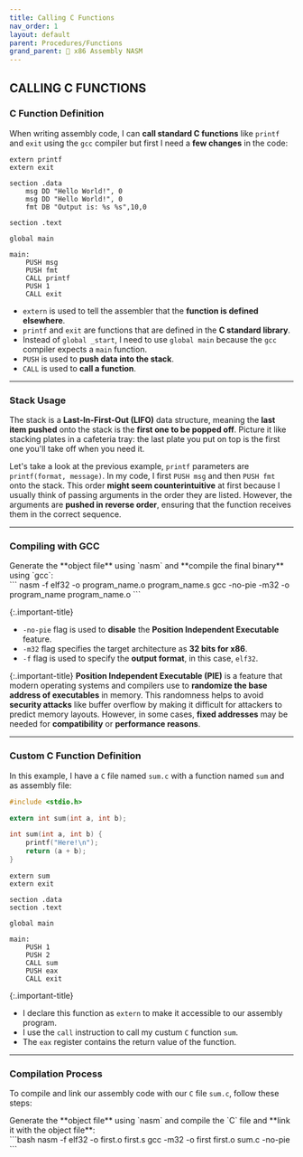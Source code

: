 ```yaml
---
title: Calling C Functions
nav_order: 1
layout: default
parent: Procedures/Functions
grand_parent: 🔲 x86 Assembly NASM
---
```


## **CALLING C FUNCTIONS**

### **C Function Definition**

When writing assembly code, I can **call standard C functions** like `printf` and `exit` using the `gcc` compiler but first I need a **few changes** in the code:

```
extern printf
extern exit

section .data
	msg DD "Hello World!", 0
	msg DD "Hello World!", 0
	fmt DB "Output is: %s %s",10,0

section .text

global main

main:
	PUSH msg
	PUSH fmt
	CALL printf
	PUSH 1
	CALL exit
```

- `extern` is used to tell the assembler that the **function is defined elsewhere**.
- `printf` and `exit` are functions that are defined in the **C standard library**.
- Instead of `global _start`, I need to use `global main` because the `gcc` compiler expects a `main` function.
- `PUSH` is used to **push data into the stack**.
- `CALL` is used to **call a function**.

----

### **Stack Usage**

The stack is a **Last-In-First-Out (LIFO)** data structure, meaning the **last item pushed** onto the stack is the **first one to be popped off**. Picture it like stacking plates in a cafeteria tray: the last plate you put on top is the first one you'll take off when you need it.

Let's take a look at the previous example, `printf` parameters are `printf(format, message)`. In my code, I first `PUSH msg` and then `PUSH fmt` onto the stack. This order **might seem counterintuitive** at first because I usually think of passing arguments in the order they are listed. However, the arguments are **pushed in reverse order**, ensuring that the function receives them in the correct sequence.

----

### **Compiling with GCC**

<div class="code-example" markdown="1">
Generate the **object file** using `nasm` and **compile the final binary** using `gcc`:
</div>
```
nasm -f elf32 -o program_name.o program_name.s
gcc -no-pie -m32 -o program_name program_name.o 
```

{:.important-title}
- `-no-pie` flag is used to **disable** the **Position Independent Executable** feature.
- `-m32` flag specifies the target architecture as **32 bits for x86**.
- `-f` flag is used to specify the **output format**, in this case, `elf32`.

{:.important-title}
**Position Independent Executable (PIE)** is a feature that modern operating systems and compilers use to **randomize the base address of executables** in memory. This randomness helps to avoid **security attacks** like buffer overflow by making it difficult for attackers to predict memory layouts. However, in some cases, **fixed addresses** may be needed for **compatibility** or **performance reasons**.

----

### **Custom C Function Definition**

In this example, I have a `C` file named `sum.c` with a function named `sum` and as assembly file:

```c
#include <stdio.h>

extern int sum(int a, int b);

int sum(int a, int b) {
    printf("Here!\n");
    return (a + b);
}
```

```
extern sum
extern exit

section .data
section .text

global main

main:
    PUSH 1
    PUSH 2
    CALL sum
    PUSH eax
    CALL exit
```

{:.important-title}
- I declare this function as `extern` to make it accessible to our assembly program.
- I use the `call` instruction to call my custum `C` function `sum`.
- The `eax` register contains the return value of the function.

----

### **Compilation Process**

To compile and link our assembly code with our `C` file `sum.c`, follow these steps:

<div class="code-example" markdown="1">
Generate the **object file** using `nasm` and compile the `C` file and **link it with the object file**:
</div>
```bash
nasm -f elf32 -o first.o first.s
gcc -m32 -o first first.o sum.c -no-pie
```